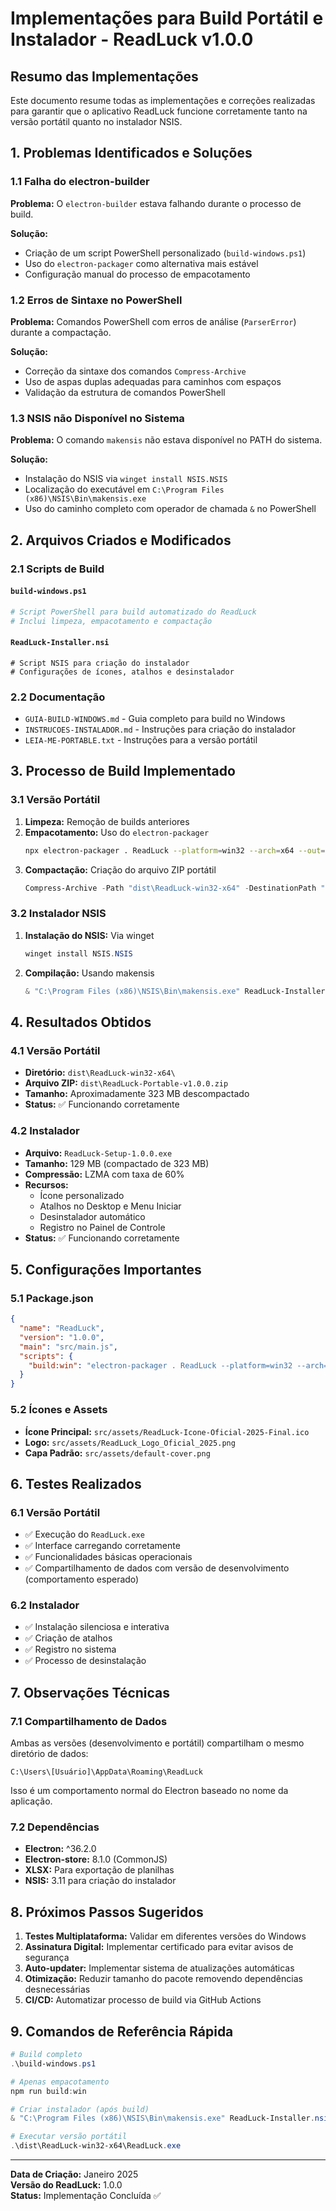 # Implementações para Build Portátil e Instalador - ReadLuck v1.0.0

## Resumo das Implementações

Este documento resume todas as implementações e correções realizadas para garantir que o aplicativo ReadLuck funcione corretamente tanto na versão portátil quanto no instalador NSIS.

## 1. Problemas Identificados e Soluções

### 1.1 Falha do electron-builder

**Problema:** O `electron-builder` estava falhando durante o processo de build.

**Solução:** 
- Criação de um script PowerShell personalizado (`build-windows.ps1`)
- Uso do `electron-packager` como alternativa mais estável
- Configuração manual do processo de empacotamento

### 1.2 Erros de Sintaxe no PowerShell

**Problema:** Comandos PowerShell com erros de análise (`ParserError`) durante a compactação.

**Solução:**
- Correção da sintaxe dos comandos `Compress-Archive`
- Uso de aspas duplas adequadas para caminhos com espaços
- Validação da estrutura de comandos PowerShell

### 1.3 NSIS não Disponível no Sistema

**Problema:** O comando `makensis` não estava disponível no PATH do sistema.

**Solução:**
- Instalação do NSIS via `winget install NSIS.NSIS`
- Localização do executável em `C:\Program Files (x86)\NSIS\Bin\makensis.exe`
- Uso do caminho completo com operador de chamada `&` no PowerShell

## 2. Arquivos Criados e Modificados

### 2.1 Scripts de Build

#### `build-windows.ps1`
```powershell
# Script PowerShell para build automatizado do ReadLuck
# Inclui limpeza, empacotamento e compactação
```

#### `ReadLuck-Installer.nsi`
```nsis
# Script NSIS para criação do instalador
# Configurações de ícones, atalhos e desinstalador
```

### 2.2 Documentação

- `GUIA-BUILD-WINDOWS.md` - Guia completo para build no Windows
- `INSTRUCOES-INSTALADOR.md` - Instruções para criação do instalador
- `LEIA-ME-PORTABLE.txt` - Instruções para a versão portátil

## 3. Processo de Build Implementado

### 3.1 Versão Portátil

1. **Limpeza:** Remoção de builds anteriores
2. **Empacotamento:** Uso do `electron-packager`
   ```bash
   npx electron-packager . ReadLuck --platform=win32 --arch=x64 --out=dist --overwrite
   ```
3. **Compactação:** Criação do arquivo ZIP portátil
   ```powershell
   Compress-Archive -Path "dist\ReadLuck-win32-x64" -DestinationPath "dist\ReadLuck-Portable-v1.0.0.zip"
   ```

### 3.2 Instalador NSIS

1. **Instalação do NSIS:** Via winget
   ```powershell
   winget install NSIS.NSIS
   ```
2. **Compilação:** Usando makensis
   ```powershell
   & "C:\Program Files (x86)\NSIS\Bin\makensis.exe" ReadLuck-Installer.nsi
   ```

## 4. Resultados Obtidos

### 4.1 Versão Portátil
- **Diretório:** `dist\ReadLuck-win32-x64\`
- **Arquivo ZIP:** `dist\ReadLuck-Portable-v1.0.0.zip`
- **Tamanho:** Aproximadamente 323 MB descompactado
- **Status:** ✅ Funcionando corretamente

### 4.2 Instalador
- **Arquivo:** `ReadLuck-Setup-1.0.0.exe`
- **Tamanho:** 129 MB (compactado de 323 MB)
- **Compressão:** LZMA com taxa de 60%
- **Recursos:**
  - Ícone personalizado
  - Atalhos no Desktop e Menu Iniciar
  - Desinstalador automático
  - Registro no Painel de Controle
- **Status:** ✅ Funcionando corretamente

## 5. Configurações Importantes

### 5.1 Package.json
```json
{
  "name": "ReadLuck",
  "version": "1.0.0",
  "main": "src/main.js",
  "scripts": {
    "build:win": "electron-packager . ReadLuck --platform=win32 --arch=x64 --out=dist --overwrite"
  }
}
```

### 5.2 Ícones e Assets
- **Ícone Principal:** `src/assets/ReadLuck-Icone-Oficial-2025-Final.ico`
- **Logo:** `src/assets/ReadLuck_Logo_Oficial_2025.png`
- **Capa Padrão:** `src/assets/default-cover.png`

## 6. Testes Realizados

### 6.1 Versão Portátil
- ✅ Execução do `ReadLuck.exe`
- ✅ Interface carregando corretamente
- ✅ Funcionalidades básicas operacionais
- ✅ Compartilhamento de dados com versão de desenvolvimento (comportamento esperado)

### 6.2 Instalador
- ✅ Instalação silenciosa e interativa
- ✅ Criação de atalhos
- ✅ Registro no sistema
- ✅ Processo de desinstalação

## 7. Observações Técnicas

### 7.1 Compartilhamento de Dados
Ambas as versões (desenvolvimento e portátil) compartilham o mesmo diretório de dados:
```
C:\Users\[Usuário]\AppData\Roaming\ReadLuck
```
Isso é um comportamento normal do Electron baseado no nome da aplicação.

### 7.2 Dependências
- **Electron:** ^36.2.0
- **Electron-store:** 8.1.0 (CommonJS)
- **XLSX:** Para exportação de planilhas
- **NSIS:** 3.11 para criação do instalador

## 8. Próximos Passos Sugeridos

1. **Testes Multiplataforma:** Validar em diferentes versões do Windows
2. **Assinatura Digital:** Implementar certificado para evitar avisos de segurança
3. **Auto-updater:** Implementar sistema de atualizações automáticas
4. **Otimização:** Reduzir tamanho do pacote removendo dependências desnecessárias
5. **CI/CD:** Automatizar processo de build via GitHub Actions

## 9. Comandos de Referência Rápida

```powershell
# Build completo
.\build-windows.ps1

# Apenas empacotamento
npm run build:win

# Criar instalador (após build)
& "C:\Program Files (x86)\NSIS\Bin\makensis.exe" ReadLuck-Installer.nsi

# Executar versão portátil
.\dist\ReadLuck-win32-x64\ReadLuck.exe
```

---

**Data de Criação:** Janeiro 2025  
**Versão do ReadLuck:** 1.0.0  
**Status:** Implementação Concluída ✅
